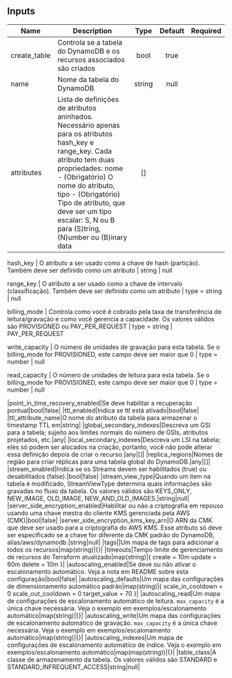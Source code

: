 ## Inputs

| Name | Description | Type | Default | Required |
|------|-------------|:----:|:-------:|:--------:|
|create_table    |   Controla se a tabela do DynamoDB e os recursos associados são criados   |  bool   |    true|
|name    |   Nome da tabela do DynamoDB  |  string     |    null|
|attributes  |   Lista de definições de atributos aninhados. Necessário apenas para os atributos hash_key e range_key. Cada atributo tem duas propriedades: nome - (Obrigatório) O nome do atributo, tipo - (Obrigatório) Tipo de atributo, que deve ser um tipo escalar: S, N ou B para (S)tring, (N)umber ou (B)inary data     |    []|

hash_key    |   O atributo a ser usado como a chave de hash (partição). Também deve ser definido como um atributo   |  string     |    null

range_key | O atributo a ser usado como a chave de intervalo (classificação). Também deve ser definido como um atributo | type        = string |  null

billing_mode | Controla como você é cobrado pela taxa de transferência de leitura/gravação e como você gerencia a capacidade. Os valores válidos são PROVISIONED ou PAY_PER_REQUEST | type        = string |  PAY_PER_REQUEST

write_capacity | O número de unidades de gravação para esta tabela. Se o billing_mode for PROVISIONED, este campo deve ser maior que 0 | type        = number |  null

read_capacity | O número de unidades de leitura para esta tabela. Se o billing_mode for PROVISIONED, este campo deve ser maior que 0 | type        = number |  null

|point_in_time_recovery_enabled|Se deve habilitar a recuperação pontual|bool|false|
|ttl_enabled|Indica se ttl está ativado|bool|false|
|ttl_attribute_name|O nome do atributo da tabela para armazenar o timestamp TTL em|string|
|global_secondary_indexes|Descreva um GSI para a tabela; sujeito aos limites normais do número de GSIs, atributos projetados, etc.|any|
|local_secondary_indexes|Descreva um LSI na tabela; eles só podem ser alocados na criação, portanto, você não pode alterar essa definição depois de criar o recurso.|any|[]|
|replica_regions|Nomes de região para criar réplicas para uma tabela global do DynamoDB.|any|[]|
|stream_enabled|Indica se os Streams devem ser habilitados (true) ou desabilitados (false).|bool|false|
|stream_view_type|Quando um item na tabela é modificado, StreamViewType determina quais informações são gravadas no fluxo da tabela. Os valores válidos são KEYS_ONLY, NEW_IMAGE, OLD_IMAGE, NEW_AND_OLD_IMAGES.|string|null|
|server_side_encryption_enabled|Habilitar ou não a criptografia em repouso usando uma chave mestra do cliente KMS gerenciada pela AWS (CMK)|bool|false|
|server_side_encryption_kms_key_arn|O ARN da CMK que deve ser usado para a criptografia do AWS KMS. Esse atributo só deve ser especificado se a chave for diferente da CMK padrão do DynamoDB, alias/aws/dynamodb.|string|null|
|tags||Um mapa de tags para adicionar a todos os recursos|map(string)|{}|
|timeouts|Tempo limite de gerenciamento de recursos do Terraform atualizado|map(string)|{
    create = 10m
    update = 60m
    delete = 10m
  }|
|autoscaling_enabled|Se deve ou não ativar o escalonamento automático. Veja a nota em README sobre esta configuração|bool|false|
|autoscaling_defaults|Um mapa das configurações de dimensionamento automático padrão|map(string)|{
    scale_in_cooldown  = 0
    scale_out_cooldown = 0
    target_value       = 70
  }|
|autoscaling_read|Um mapa de configurações de escalonamento automático de leitura. `max_capacity` é a única chave necessária. Veja o exemplo em exemplos/escalonamento automático|map(string)|{}|
|autoscaling_write|Um mapa das configurações de escalonamento automático de gravação. `max_capacity` é a única chave necessária. Veja o exemplo em exemplos/escalonamento automático|map(string)|{}|
|autoscaling_indexes|Um mapa de configurações de escalonamento automático de índice. Veja o exemplo em exemplos/escalonamento automático|map(map(string))|{}|
|table_class|A classe de armazenamento da tabela. Os valores válidos são STANDARD e STANDARD_INFREQUENT_ACCESS|string|null|
